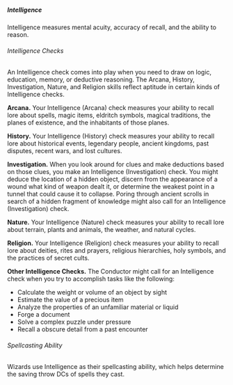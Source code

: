 ##### Intelligence

Intelligence measures mental acuity, accuracy of recall, and the ability to reason.

###### Intelligence Checks

An Intelligence check comes into play when you need to draw on logic, education, memory, or deductive reasoning.
The Arcana, History, Investigation, Nature, and Religion skills reflect aptitude in certain kinds of Intelligence checks.

**Arcana.**
Your Intelligence (Arcana) check measures your ability to recall lore about spells, magic items, eldritch symbols, magical traditions, the planes of existence, and the inhabitants of those planes.

**History.**
Your Intelligence (History) check measures your ability to recall lore about historical events, legendary people, ancient kingdoms, past disputes, recent wars, and lost cultures.

**Investigation.**
When you look around for clues and make deductions based on those clues, you make an Intelligence (Investigation) check.
You might deduce the location of a hidden object, discern from the appearance of a wound what kind of weapon dealt it, or determine the weakest point in a tunnel that could cause it to collapse.
Poring through ancient scrolls in search of a hidden fragment of knowledge might also call for an Intelligence (Investigation) check.

**Nature.**
Your Intelligence (Nature) check measures your ability to recall lore about terrain, plants and animals, the weather, and natural cycles.

**Religion.**
Your Intelligence (Religion) check measures your ability to recall lore about deities, rites and prayers, religious hierarchies, holy symbols, and the practices of secret cults.

**Other Intelligence Checks.**
The Conductor might call for an Intelligence check when you try to accomplish tasks like the following:

- Calculate the weight or volume of an object by sight
- Estimate the value of a precious item
- Analyze the properties of an unfamiliar material or liquid
- Forge a document
- Solve a complex puzzle under pressure
- Recall a obscure detail from a past encounter

###### Spellcasting Ability

Wizards use Intelligence as their spellcasting ability, which helps determine the saving throw DCs of spells they cast.
